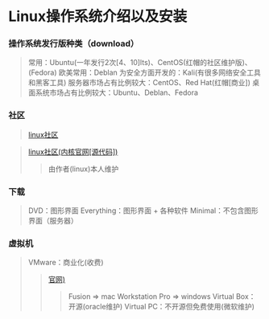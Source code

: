 # Linux操作系统介绍以及安装
### 操作系统发行版种类（download）
> 常用：Ubuntu(一年发行2次[4、10]lts)、CentOS(红帽的社区维护版)、(Fedora)
> 欧美常用：Deblan
> 为安全方面开发的：Kali(有很多网络安全工具和黑客工具)
> 服务器市场占有比例较大：CentOS、Red Hat(红帽[商业])
> 桌面系统市场占有比例较大：Ubuntu、Deblan、Fedora


### 社区
> [linux社区](https://www.linux.org)

> [linux社区(内核官网[源代码])](https://www.kernel.org)
>> 由作者(linux)本人维护

### 下载
> DVD：图形界面
> Everything：图形界面 + 各种软件
> Minimal：不包含图形界面（服务器）

### 虚拟机
> VMware：商业化(收费)
>> [官网)](http://vmware.com/cn.html)
>>> Fusion => mac
>>> Workstation Pro => windows
> Virtual Box：开源(oracle维护)
> Virtual PC：不开源但免费使用(微软维护)